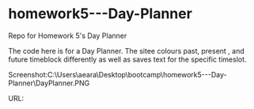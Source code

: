 # homework5---Day-Planner
Repo for Homework 5's Day Planner
 
 The code here is for a Day Planner. The sitee colours past, present , and future timeblock differently as well as saves text for the specific timeslot.

Screenshot:C:\Users\aeara\Desktop\bootcamp\homework5---Day-Planner\DayPlanner.PNG

URL: